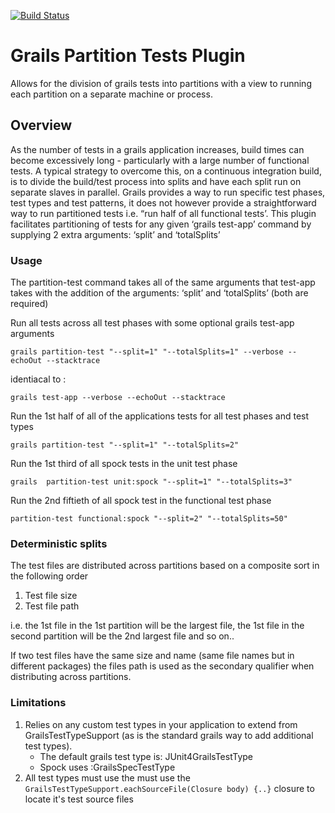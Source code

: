
[![Build Status](https://travis-ci.org/adrianbk/grails-partition-tests.png)](https://travis-ci.org/adrianbk/grails-partition-tests.png])

# Grails Partition Tests Plugin #

Allows for the division of grails tests into partitions with a view to running each partition on a separate machine or process.

## Overview ##
As the number of tests in a grails application increases, build times can become excessively long - particularly with a large number of functional tests. A typical strategy to overcome this, on a continuous integration build, is to divide the build/test process into splits and have each split run on separate slaves in parallel. Grails provides a way to run specific test phases, test types and test patterns, it does not however provide a straightforward way to run partitioned tests i.e. “run half of all functional tests’. This plugin facilitates partitioning of tests for any given ‘grails test-app’ command by supplying 2 extra arguments: ‘split’ and ‘totalSplits’

### Usage ###
The partition-test command takes all of the same arguments that test-app takes with the addition of the arguments: ‘split’ and ‘totalSplits’ (both are required)


Run all tests across all test phases with some optional grails test-app arguments 
```shell
grails partition-test "--split=1" "--totalSplits=1" --verbose --echoOut --stacktrace
```
identiacal to :
```shell 
grails test-app --verbose --echoOut --stacktrace
```

Run the 1st half of all of the applications tests for all test phases and test types
```shell 
grails partition-test "--split=1" "--totalSplits=2"
```

Run the 1st third of all spock tests in the unit test phase
```shell 
grails  partition-test unit:spock "--split=1" "--totalSplits=3"
```
Run the 2nd fiftieth of all spock test in the functional test phase
```shell 
partition-test functional:spock "--split=2" "--totalSplits=50"
```

### Deterministic splits ###
The test files are distributed across partitions based on a composite sort in the following order
1. Test file size
2. Test file path

i.e. the 1st file in the 1st partition will be the largest file, the 1st file in the second partition will be the 2nd largest file and so on..

If two test files have the same size and name (same file names but in different packages) the files path is used as the secondary qualifier when distributing across partitions. 


### Limitations ###
1. Relies on any custom test types in your application to extend from GrailsTestTypeSupport (as is the standard grails way to add additional test types).
	* The default grails test type is: JUnit4GrailsTestType
	* Spock uses :GrailsSpecTestType
2. All test types must use the must use the `GrailsTestTypeSupport.eachSourceFile(Closure body) {..}` closure to locate it's test source files

